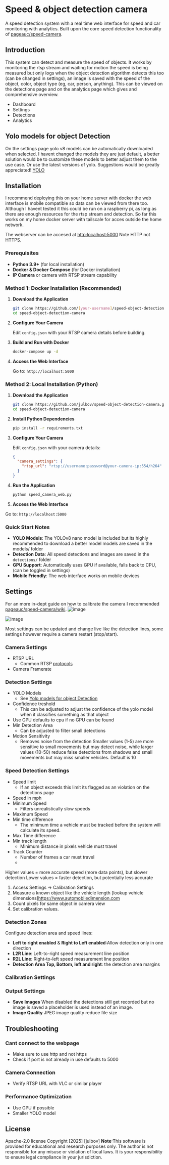 # Speed & object detection camera

A speed detection system with a real time web interface for speed and car monitoring with analytics. Built upon the core speed detection functionality of [pageauc/speed-camera](https://github.com/pageauc/speed-camera/tree/master).

## Introduction
This system can detect and measure the speed of objects. It works by monitoring the rtsp stream and waiting for motion the speed is being measured but only logs when the object detection algorithm detects this too (can be changed in settings), an image is saved with the speed of the object, color, object type (eg, car, person, anything). This can be viewed on the detections page and on the analytics page which gives and comprehensive overview.

- Dashboard
- Settings
- Detections
- Analytics


## Yolo models for object Detection

On the settings page yolo v8 models can be automatically downloaded when selected. I havent changed the models they are just default, a better solution would be to customize these models to better adjust them to the use case. Or use the latest versions of yolo. Suggestions would be greatly appreciated! [YOLO](https://github.com/ultralytics/ultralytics)

## Installation
I recommend deploying this on your home server with docker the web interface is mobile compatible so data can be viewed from there too. Although I havent tested it this could be run on a raspberry pi, as long as there are enough resources for the rtsp stream and detection. So far this works on my home docker server with tailscale for acces outside the home network.

The webserver can be accesed at <http:localhost:5000> Note HTTP not HTTPS.

### Prerequisites

- **Python 3.9+** (for local installation)
- **Docker & Docker Compose** (for Docker installation)
- **IP Camera** or camera with RTSP stream capability

### Method 1: Docker Installation (Recommended)

1. **Download the Application**

   ```bash
   git clone https://github.com/[your-username]/speed-object-detection-camera.git
   cd speed-object-detection-camera
   ```
2. **Configure Your Camera**

   Edit `config.json` with your RTSP camera details before building.
3. **Build and Run with Docker**

   ```bash
   docker-compose up -d
   ```
4. **Access the Web Interface**

   Go to: `http://localhost:5000`

### Method 2: Local Installation (Python)

1. **Download the Application**

   ```bash
   git clone https://github.com/julbov/speed-object-detection-camera.git
   cd speed-object-detection-camera
   ```
2. **Install Python Dependencies**

   ```bash
   pip install -r requirements.txt
   ```
3. **Configure Your Camera**

   Edit `config.json` with your camera details:

   ```json
   {
     "camera_settings": {
       "rtsp_url": "rtsp://username:password@your-camera-ip:554/h264"
     }
   }
   ```
4. **Run the Application**

   ```bash
   python speed_camera_web.py
   ```
5. **Access the Web Interface**

  Go to: `http://localhost:5000`



### Quick Start Notes

- **YOLO Models**: The YOLOv8 nano model is included but its highly recommended to download a better model models are saved in the models/ folder
- **Detection Data**: All speed detections and images are saved in the `detections/` folder
- **GPU Support**: Automatically uses GPU if available, falls back to CPU, (can be toggled in settings)
- **Mobile Friendly**: The web interface works on mobile devices

## Settings
For an more in-dept guide on how to calibrate the camera I recommended [pageauc/speed-camera/wiki](https://github.com/pageauc/speed-camera/wiki/Calibrate-Camera-for-Distance).
![image](https://github.com/user-attachments/assets/248a1d8f-54bb-471b-9a10-d2dc118ad066)

![image](https://github.com/user-attachments/assets/17fd439c-e190-4f23-85c0-5925ff626747)

Most settings can be updated and change live like the detection lines, some settings however require a camera restart (stop/start).

### Camera Settings
- RTSP URL
     - Common RTSP [protocols](https://www.getscw.com/decoding/rtsp)
- Camera Framerate

### Detection Settings
- YOLO Models
   - See [Yolo models for object Detection](#yolo-models-for-object-detection)
- Confidence treshold
     - This can be adjusted to adjust the confidence of the yolo model when it classifies something as that object
- Use GPU defaults to cpu if no GPU can be found
- Min Detection Area
   - Can be adjusted to filter small detections
- Motion Sensitivity
   - Removes noise from the detection Smaller values (1-5) are more sensitive to small movements but may detect noise, while larger values (10-50) reduce false detections from shadows and small movements but may miss smaller vehicles. Default is 10
 

### Speed Detection Settings
- Speed limit
  - If an object exceeds this limit its flagged as an violation on the detections page
- Speed in mph
- Minimum Speed
   - Filters unrealistically slow speeds
- Maximum Speed
- Min time difference
  - The minimum time a vehicle must be tracked before the system will calculate its speed.
- Max Time difference
- Min track length
  - Minimum distance in pixels vehicle must travel
- Track Counter
  - Number of frames a car must travel
  - 
Higher values = more accurate speed (more data points), but slower detection
Lower values = faster detection, but potentially less accurate


1. Access Settings → Calibration Settings
2. Measure a known object like the vehicle length [lookup vehicle dimensions]https://www.automobiledimension.com
3. Count pixels for same object in camera view
4. Set calibration values.

### Detection Zones

Configure detection area and speed lines:

- **Left to right enabled** & **Right to Left enabled**:Allow detection only in one direction
- **L2R Line**: Left-to-right speed measurement line position
- **R2L Line**: Right-to-left speed measurement line position
- **Detection Area Top, Bottom, left and right**: the detection area margins

### Calibration Settings

### Output Settings
- **Save Images** When disabled the detections still get recorded but no image is saved a placeholder is used instead of an image.
- **Image Quality** JPEG image quality reduce file size


## Troubleshooting

### Cant connect to the webpage
- Make sure to use http and not https
- Check if port is not already in use defaults to 5000

### Camera Connection

- Verify RTSP URL with VLC or similar player

### Performance Optimization

- Use GPU if possible
- Smaller YOLO model



## License
   Apache-2.0 license
   Copyright [2025] [julbov]
**Note**:This software is provided for educational and research purposes only. The author is not responsible for any misuse or violation of local laws. It is your responsibility to ensure legal compliance in your jurisdiction.
